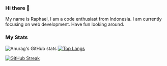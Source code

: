 ### Hi there 👋

My name is Raphael, I am a code enthusiast from Indonesia.
I am currently focusing on web development.
Have fun looking around.

### My Stats
![Anurag's GitHub stats](https://github-readme-stats.vercel.app/api?username=raphaeldanu&theme=radical&count_private=true&show_icons=true&hide_title=true) [![Top Langs](https://github-readme-stats.vercel.app/api/top-langs/?username=raphaeldanu&layout=compact&theme=radical)](https://github.com/anuraghazra/github-readme-stats)

[![GitHub Streak](http://github-readme-streak-stats.herokuapp.com?user=raphaeldanu&theme=radical&date_format=j%20M%5B%20Y%5D)](https://git.io/streak-stats)
<!--
**raphaeldanu/raphaeldanu** is a ✨ _special_ ✨ repository because its `README.md` (this file) appears on your GitHub profile.

Here are some ideas to get you started:

- 🔭 I’m currently working on ...
- 🌱 I’m currently learning ...
- 👯 I’m looking to collaborate on ...
- 🤔 I’m looking for help with ...
- 💬 Ask me about ...
- 📫 How to reach me: ...
- 😄 Pronouns: ...
- ⚡ Fun fact: ...
-->
